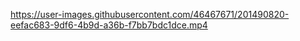 https://user-images.githubusercontent.com/46467671/201490820-eefac683-9df6-4b9d-a36b-f7bb7bdc1dce.mp4
